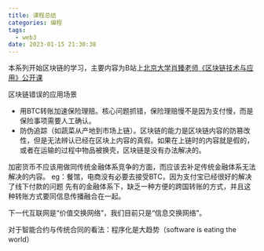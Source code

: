 ```yaml
---
title: 课程总结
categories: 编程
tags:
  - web3
date: 2023-01-15 21:30:38
---
```


本系列开始区块链的学习，主要内容为B站上[北京大学肖臻老师《区块链技术与应用》公开课](https://www.bilibili.com/video/BV1Vt411X7JF?p=1&vd_source=22653c02dfbe0c9c7bb4a200eb87fe4e)

区块链错误的应用场景
- 用BTC转账加速保险理赔。核心问题抓错，保险理赔慢不是因为支付慢，而是保险事项需要人工确认。
- 防伪追踪（如蔬菜从产地到市场上链）。区块链的能力是区块链内容的防篡改性，但是无法辨认已经在区块上内容的真假。如果在上链时的内容就是假的，或者在运输的过程中物品被换壳，区块链是没有办法解决的。

加密货币不应该用做同传统金融体系竞争的方面，而应该去补足传统金融体系无法解决的内容。
eg：餐馆，电商没有必要去接受BTC，因为支付宝已经很好的解决了线下付款的问题
先有的金融体系下，缺乏一种方便的跨国转账的方式，并且这种转账方式要同信息传播融合在一起。

下一代互联网是“价值交换网络”，我们目前只是“信息交换网络”。

对于智能合约与传统合同的看法：程序化是大趋势（software is eating the world）
